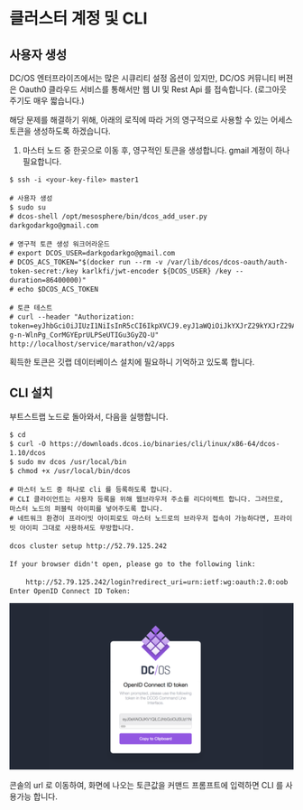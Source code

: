 # 클러스터 계정 및 CLI

## 사용자 생성

DC/OS 엔터프라이즈에서는 많은 시큐리티 설정 옵션이 있지만, 
DC/OS 커뮤니티 버젼은 Oauth0 클라우드 서비스를 통해서만 웹 UI 및 Rest Api 를 접속합니다. (로그아웃 주기도 매우 짧습니다.)

해당 문제를 해결하기 위해, 아래의 로직에 따라 거의 영구적으로 사용할 수 있는 어세스 토큰을 생성하도록 하겠습니다.


1. 마스터 노드 중 한곳으로 이동 후, 영구적인 토큰을 생성합니다. gmail 계정이 하나 필요합니다.

```
$ ssh -i <your-key-file> master1

# 사용자 생성
$ sudo su
# dcos-shell /opt/mesosphere/bin/dcos_add_user.py darkgodarkgo@gmail.com

# 영구적 토큰 생성 워크어라운드
# export DCOS_USER=darkgodarkgo@gmail.com
# DCOS_ACS_TOKEN="$(docker run --rm -v /var/lib/dcos/dcos-oauth/auth-token-secret:/key karlkfi/jwt-encoder ${DCOS_USER} /key --duration=86400000)"
# echo $DCOS_ACS_TOKEN

# 토큰 테스트
# curl --header "Authorization: token=eyJhbGciOiJIUzI1NiIsInR5cCI6IkpXVCJ9.eyJ1aWQiOiJkYXJrZ29kYXJrZ29AZ21haWwuY29tIiwiZXhwIjozMTI1NTU5MDY0MzkuODk0MX0.aHgH_M-g-n-WlnPg_CorMGYEprULPSeUTIGu3GyZQ-U" http://localhost/service/marathon/v2/apps
```

획득한 토큰은 깃랩 데이터베이스 설치에 필요하니 기억하고 있도록 합니다.


## CLI 설치

부트스트랩 노드로 돌아와서, 다음을 실행합니다.

```
$ cd
$ curl -O https://downloads.dcos.io/binaries/cli/linux/x86-64/dcos-1.10/dcos
$ sudo mv dcos /usr/local/bin
$ chmod +x /usr/local/bin/dcos

# 마스터 노드 중 하나로 cli 를 등록하도록 합니다.
# CLI 클라이언트는 사용자 등록을 위해 웹브라우저 주소를 리다이렉트 합니다. 그러므로, 마스터 노드의 퍼블릭 아이피를 넣어주도록 합니다.
# 네트워크 환경이 프라이빗 아이피로도 마스터 노드로의 브라우저 접속이 가능하다면, 프라이빗 아이피 그대로 사용하셔도 무방합니다.

dcos cluster setup http://52.79.125.242

If your browser didn't open, please go to the following link:

    http://52.79.125.242/login?redirect_uri=urn:ietf:wg:oauth:2.0:oob
Enter OpenID Connect ID Token: 
```

![health](image/install-token.png)

콘솔의 url 로 이동하여, 화면에 나오는 토큰값을 커맨드 프롬프트에 입력하면 CLI 를 사용가능 합니다.




